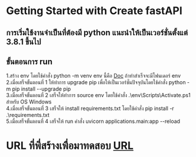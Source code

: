 # Getting Started with Create fastAPI

## การเริ่มใช้งานจำเป็นที่ต้องมี python แนะนำให้เป็นเวอร์ชั่นตั้งแต่ 3.8.1 ขึ้นไป 

## ขั้นตอนการ run
1.สร้าง env โดยใช้คำสั่ง python -m venv env นี้คือ [Doc](https://docs.python.org/3/tutorial/venv.html) ถ้าทำสำเร็จจะมีโฟนเดอร์ env\
2.เมื่อเสร็จขั้นตอนที่ 1 ให้ทำการ upgrade pip เพื่อให้เป็นเวอร์ชั่นปัจจุบันโดยใช้คำสั่ง python -m pip install --upgrade pip\
3.เมื่อเสร็จขั้นตอนที่ 2 เสร็จให้ทำการ source env โดยใช้คำสั่ง .\env\Scripts\Activate.ps1 สำหรับ OS Windows\
4.เมื่อเสร็จขั้นตอนที่ 3 เสร็จให้ install requirements.txt โดยใช้คำสั่ง pip install -r .\requirements.txt\
5.เมื่อเสร็จขั้นตอนที่ 4 เสร็จให้ run คำสั่ง uvicorn applications.main:app --reload

# URL ที่พี่สร้างเพื่อมาทดสอบ [URL](https://api-fastapi-test.devphoom-kup.com/docs#/)

